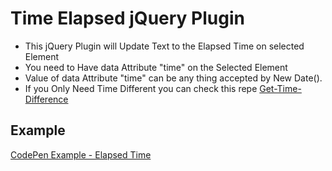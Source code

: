 # Time Elapsed jQuery Plugin
 * This jQuery Plugin will Update Text to the Elapsed Time on selected Element
 * You need to Have data Attribute "time" on the Selected Element
 * Value of data Attribute "time" can be any thing accepted by New Date().
 * If you Only Need Time Different you can check this repe [Get-Time-Difference](https://github.com/Bhardwaj-Raghav/Get-Time-Difference/blob/master/index.js)
## Example
[CodePen Example - Elapsed Time](https://codepen.io/raghavbhardwaj/pen/yLNzbLj)
